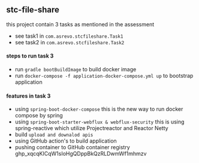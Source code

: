 ## stc-file-share
this project contain 3 tasks as mentioned in the assessment
- see task1 in `com.asrevo.stcfileshare.Task1`
- see task2 in `com.asrevo.stcfileshare.Task2`


#### steps to run task 3
- run `gradle bootBuildImage` to build docker image
- run `docker-compose -f application-docker-compose.yml up` to bootstrap application


#### features in task 3
- using `spring-boot-docker-compose` this is the new way to run docker compose by spring 
- using `spring-boot-starter-webflux & webflux-security` this is using spring-reactive which utilize Projectreactor and Reactor Netty
- build `upload and downalod apis`
- using GitHub action's to build application
- pushing container to GitHub container registry
  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

